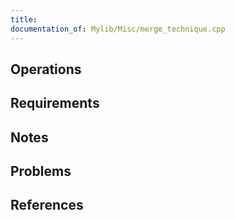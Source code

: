 ```yaml
---
title: 
documentation_of: Mylib/Misc/merge_technique.cpp
---
```


## Operations

## Requirements

## Notes

## Problems

## References
